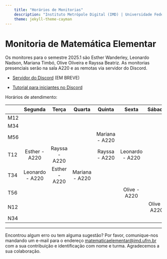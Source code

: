```yaml
---
    title: "Horários de Monitorias"
    description: "Instituto Metrópole Digital (IMD) | Universidade Federal do Rio Grande do Norte (UFRN)"
    theme: jekyll-theme-cayman
---
```

# Monitoria de Matemática Elementar
Os monitores para o semestre 2025.1 são Esther Wanderley, Leonardo Nadson, Mariana Timbó, Olive Oliveira e Rayssa Beatriz. As monitorias presenciais serão na sala A220 e as remotas via servidor do Discord.

- [Servidor do Discord](https://discord.gg/CKqCWsv7pT) (EM BREVE)

- [Tutorial para iniciantes no Discord](materiais/Tutorial_Discord_Matematica_Elementar.pdf)

Horários de atendimento:

|     | Segunda |   Terça  | Quarta |  Quinta  |   Sexta  | Sábado | 
|-----|:-------:|:--------:|:------:|:--------:|:--------:|:------:|
| M12 |         |          |        |          |          |        |
| M34 |         |          |        |          |          |        |
| M56 |         |          |        |Mariana - A220|          |        |
| T12 |Esther - A220|Rayssa - A220|        |Rayssa - A220|Leonardo - A220|        |
| T34 |Leonardo - A220|Esther - A220|Mariana - A220|          |          |        |
| T56 |         |          |        |          |Olive - A220|        |
| N12 |         |          |        |          |          |Olive - A220|
| N34 |         |          |        |          |          |        |

---
Encontrou algum erro ou tem alguma sugestão? Por favor, comunique-nos mandando um e-mail para o endereço [matematicaelementar@imd.ufrn.br](mailto:matematicaelementar@imd.ufrn.br) com a sua contribuição e identificação com nome e turma. Agradecemos a sua colaboração.
